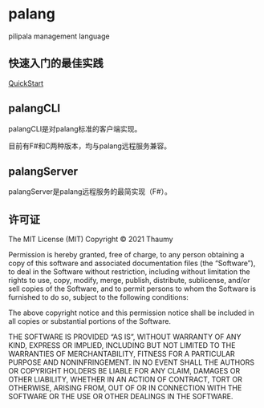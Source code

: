 # palang

pilipala management language

## 快速入门的最佳实践

[QuickStart](/doc/1_0_0.md)

## palangCLI

palangCLI是对palang标准的客户端实现。

目前有F#和C两种版本，均与palang远程服务兼容。

## palangServer

palangServer是palang远程服务的最简实现（F#）。

## 许可证

The MIT License (MIT)
Copyright © 2021 Thaumy

Permission is hereby granted, free of charge, to any person obtaining a copy of this software and associated documentation files (the “Software”), to deal in the Software without restriction, including without limitation the rights to use, copy, modify, merge, publish, distribute, sublicense, and/or sell copies of the Software, and to permit persons to whom the Software is furnished to do so, subject to the following conditions:

The above copyright notice and this permission notice shall be included in all copies or substantial portions of the Software.

THE SOFTWARE IS PROVIDED “AS IS”, WITHOUT WARRANTY OF ANY KIND, EXPRESS OR IMPLIED, INCLUDING BUT NOT LIMITED TO THE WARRANTIES OF MERCHANTABILITY, FITNESS FOR A PARTICULAR PURPOSE AND NONINFRINGEMENT. IN NO EVENT SHALL THE AUTHORS OR COPYRIGHT HOLDERS BE LIABLE FOR ANY CLAIM, DAMAGES OR OTHER LIABILITY, WHETHER IN AN ACTION OF CONTRACT, TORT OR OTHERWISE, ARISING FROM, OUT OF OR IN CONNECTION WITH THE SOFTWARE OR THE USE OR OTHER DEALINGS IN THE SOFTWARE.
